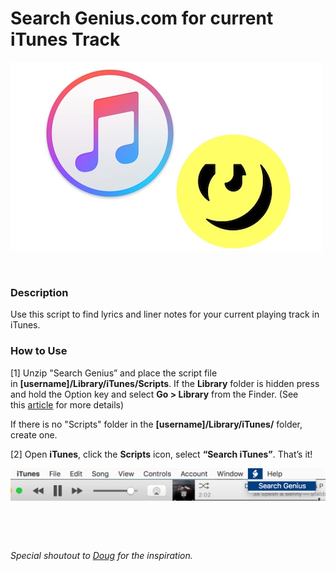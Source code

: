 Search Genius.com for current iTunes Track
==========================================

![](logo.jpg)

 

### Description

Use this script to find lyrics and liner notes for your current playing track in
iTunes.

### How to Use

[1] Unzip "Search Genius” and place the script file
in **[username]/Library/iTunes/Scripts**. If the **Library** folder is hidden
press and hold the Option key and select **Go \> Library** from the Finder. (See
this [article](http://www.macworld.com/article/2057221/how-to-view-the-library-folder-in-mavericks.html) for
more details)

If there is no "Scripts" folder in the **[username]/Library/iTunes/** folder,
create one.

[2] Open **iTunes**, click the **Scripts** icon, select **“Search iTunes”**.
That’s it!

![](screenshot.png)

 

 

*Special shoutout to [Doug](https://dougscripts.com/419) for the inspiration.*
